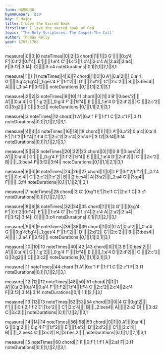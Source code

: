 ```yaml
---
tune: HAMBURG
hymnnumber: '220'
key: F Major
title: I Love the Sacred Book
firstline: I love the sacred book of God
topic: 'The Holy Scriptures: The Gospel-The Call'
author: Thomas Kelly
year: 1707-1788
---
```

measure||0||0||0
noteTimes||0||2||3
chord||1||1||3
G'||||||0:g'4
F'||0:f'2||0:f'4||
E'||||||1:e'4
C'||1:c'2||1:c'4||2:c'4
A||2:a2||2:a4||
F||3:f2||3:f4||
C||||||3:c4
noteDurations||0,1||1,1||2,1||3,1

measure||1||1||1
noteTimes||4||6||7
chord||1||0||0
A'||0:a'2||||_0:a'4
G'||||0:g'4;1:g'4||_1:ges'4
F'||1:f'2||||
D'||||2:d'2||
C'||2:c'2||||
B||||3:bes4||
A||||||_3:a4
F||3:f2||||
noteDurations||0,1||1,1||2,1||3,1

measure||2||2||2
noteTimes||8||10||11
chord||0||1||3
B'||0:bes'2||||
A'||||0:a'4||
G'||1:g'2||||_0:g'4
F'||||1:f'4||
E'||||||_1:e'4
D'||2:d'2||||
C'||||2:c'2||
G||3:g2||||
C||||3:c2||
noteDurations||0,1||1,1||2,1||3,1

measure||3
noteTimes||12
chord||1
A'||0:a'1
F'||1:f'1
C'||2:c'1
F||3:f1
noteDurations||0,1||1,1||2,1||3,1

measure||4||4||4
noteTimes||16||18||19
chord||1||1||1
A'||0:a'2||0:a'4||0:a'4
F'||1:f'2||1:f'4||1:f'4
C'||2:c'2||2:c'4||2:c'4
F||3:f2||3:f4||3:f4
noteDurations||0,1||1,1||2,1||3,1

measure||5||5||5
noteTimes||20||22||23
chord||0||1||0
B'||0:bes'2||||
A'||||0:a'4||
G'||||||_0:g'4
F'||1:f'2||1:f'4||
E'||||||_1:e'4
D'||2:d'2||||
C'||||2:c'2||
B||||||_3:bes4
F||3:f2||3:f4||
noteDurations||0,1||1,1||2,1||3,1

measure||6||6||6
noteTimes||24||26||27
chord||1||0||1
F'||0:f'2;1:f'2||||_0:f'4
E'||||0:e'4||
C'||2:c'2||1:c'2||
B||||2:bes4||
A||3:a2||||_2:a4
G||||3:g4||
F||||||_3:f4
noteDurations||0,1||1,1||2,1||3,1

measure||7
noteTimes||28
chord||3
G'||0:g'1
E'||1:e'1
C'||2:c'1
C||3:c1
noteDurations||0,1||1,1||2,1||3,1

measure||8||8||8
noteTimes||32||34||35
chord||1||1||3
G'||||||0:g'4
F'||0:f'2||0:f'4||
E'||||||1:e'4
C'||1:c'2||1:c'4||2:c'4
A||2:a2||2:a4||
F||3:f2||3:f4||
C||||||3:c4
noteDurations||0,1||1,1||2,1||3,1

measure||9||9||9
noteTimes||36||38||39
chord||1||0||0
A'||0:a'2||||_0:a'4
G'||||0:g'4;1:g'4||_1:ges'4
F'||1:f'2||||
D'||||2:d'2||
C'||2:c'2||||
B||||3:bes4||
A||||||_3:a4
F||3:f2||||
noteDurations||0,1||1,1||2,1||3,1

measure||10||10||10
noteTimes||40||42||43
chord||0||1||3
B'||0:bes'2||||
A'||||0:a'4||
G'||1:g'2||||_0:g'4
F'||||1:f'4||
E'||||||_1:e'4
D'||2:d'2||||
C'||||2:c'2||
G||3:g2||||
C||||3:c2||
noteDurations||0,1||1,1||2,1||3,1

measure||11
noteTimes||44
chord||1
A'||0:a'1
F'||1:f'1
C'||2:c'1
F||3:f1
noteDurations||0,1||1,1||2,1||3,1

measure||12||12||12
noteTimes||48||50||51
chord||1||1||1
A'||0:a'2||0:a'4||0:a'4
F'||1:f'2||1:f'4||1:f'4
C'||2:c'2||2:c'4||2:c'4
F||3:f2||3:f4||3:f4
noteDurations||0,1||1,1||2,1||3,1

measure||13||13||13
noteTimes||52||53||54
chord||3||0||4
G'||0:g'2||||
F'||||||0:f'2;1:f'2
E'||1:e'2||||
C'||2:c'4||||
B||||_2:bes4||
A||||||2:a2
D||||||3:d2
C||3:c2||||
noteDurations||0,1||1,1||2,1||3,1

measure||14||14||14
noteTimes||56||58||59
chord||0||1||0
A'||||0:a'4||
G'||0:g'2||||_0:g'4
F'||1:f'2||||
E'||||1:e'2||
D'||2:d'2||||
C'||||2:c'4||
B||||||_2:bes4
C||||3:c2||
B,||3:bes,2||||
noteDurations||0,1||1,1||2,1||3,1

measure||15
noteTimes||60
chord||1
F'||0:f'1;1:f'1
A||2:a1
F||3:f1
noteDurations||0,1||1,1||2,1||3,1

